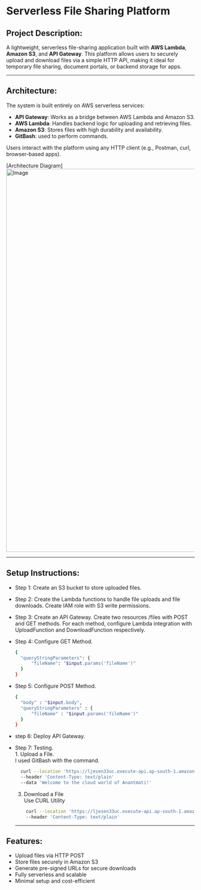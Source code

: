 
#  Serverless File Sharing Platform

## Project Description:

A lightweight, serverless file-sharing application built with **AWS Lambda**, **Amazon S3**, and **API Gateway**. This platform allows users to securely upload and download files via a simple HTTP API, making it ideal for temporary file sharing, document portals, or backend storage for apps.

---

##  Architecture:


The system is built entirely on AWS serverless services:

- **API Gateway**: Works as a bridge between AWS Lambda and Amazon S3.
- **AWS Lambda**: Handles backend logic for uploading and retrieving files.
- **Amazon S3**: Stores files with high durability and availability.
- **GitBash**: used to perform commands.

Users interact with the platform using any HTTP client (e.g., Postman, curl, browser-based apps).

[Architecture Diagram]
<img width="1536" height="1024" alt="Image" src="https://github.com/user-attachments/assets/5120fc57-31e1-4d7e-81d6-e9b078db6bc9" />

---

##  Setup Instructions:

* Step 1: Create an S3 bucket to store uploaded files.
  
* Step 2: Create the Lambda functions to handle file uploads and file downloads.
        Create IAM role with S3 write permissions.
  
* Step 3: Create an API Gateway.
        Create two resources /files with POST and GET methods. For each method, configure Lambda integration with UploadFunction and DownloadFunction respectively.
  
* Step 4: Configure GET Method.
        
  ```bash
  {
    "queryStringParameters": {
        "fileName": "$input.params('fileName')"
    }
  }
  ```
* Step 5: Configure POST Method.

  ```bash
  {
    "body" : "$input.body",
    "queryStringParameters" : {
        "fileName" : "$input.params('fileName')"
    }
  }
  ```
* step 6: Deploy API Gateway.

* Step 7: Testing.\
       1. Upload a File.\
          I used GitBash with the command.
  
  ```bash
    curl --location 'https://ljesen33uc.execute-api.ap-south-1.amazonaws.com/dev/files?fileName=test.txt'
    --header 'Content-Type: text/plain'
    --data 'Welcome to the cloud world of Anantmati!'
  ```

    3. Download a File \
       Use CURL Utility

  ```bash
      curl --location 'https://ljesen33uc.execute-api.ap-south-1.amazonaws.com/dev/files?fileName=test.txt'
      --header 'Content-Type: text/plain'
  ```

  ---

##  Features:

- Upload files via HTTP POST
- Store files securely in Amazon S3
- Generate pre-signed URLs for secure downloads
- Fully serverless and scalable
- Minimal setup and cost-efficient

       
 
